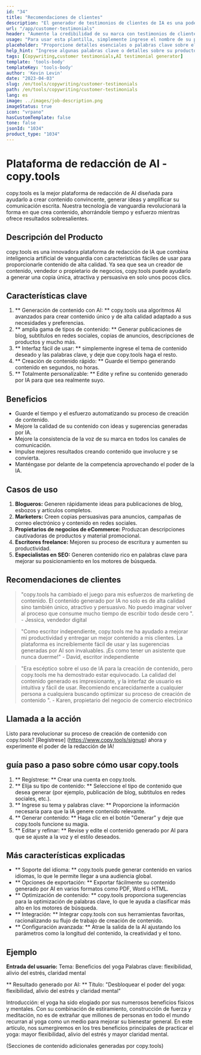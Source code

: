 ```yaml
---
id: "34"
title: "Recomendaciones de clientes"
description: "El generador de testimonios de clientes de IA es una poderosa herramienta impulsada por la IA que ayuda a crear testimonios de clientes realistas y atractivos para sus productos o servicios.  Ahorre tiempo y esfuerzo generando testimonios de sonido auténtico que resalten los beneficios y el valor de sus ofertas."
url: "/app/customer-testimonials"
header: "Aumente la credibilidad de su marca con testimonios de clientes generados por IA."
usage: "Para usar esta plantilla, simplemente ingrese el nombre de su producto o servicio, palabras clave o características clave, junto con cualquier nombre o ubicación de clientes que desee incluir.  Esta herramienta generará un testimonio de clientes convincente y atractivo en función de su aporte."
placeholder: "Proporcione detalles esenciales o palabras clave sobre el producto o servicio, p.  Nombre del producto como 'Mat de yoga', características clave como 'no deslizamiento', 'ecológico' o nombres y ubicaciones de clientes (opcional)."
help_hint: "Ingrese algunas palabras clave o detalles sobre su producto o servicio, y crearemos un testimonio de clientes convincente en función de su entrada.  Opcionalmente, también puede proporcionar nombres y ubicaciones de clientes."
tags: [Copywriting,customer testimonials,AI testimonial generator]
template: 'tools-body'
templateKey: 'tools-body'
author: 'Kevin Levin'
date: "2023-04-03"
slug: /en/tools/copywriting/customer-testimonials
path: /en/tools/copywriting/customer-testimonials
lang: es
image: ../images/job-description.png
imageStatus: true
icon: "vrpano"
hasCustomTemplate: false
tone: false
jsonId: "1034"
product_type: "1034"
---
```

# Plataforma de redacción de AI - copy.tools

copy.tools es la mejor plataforma de redacción de AI diseñada para ayudarlo a crear contenido convincente, generar ideas y amplificar su comunicación escrita.  Nuestra tecnología de vanguardia revolucionará la forma en que crea contenido, ahorrándole tiempo y esfuerzo mientras ofrece resultados sobresalientes.

## Descripción del Producto

copy.tools es una innovadora plataforma de redacción de IA que combina inteligencia artificial de vanguardia con características fáciles de usar para proporcionarle contenido de alta calidad.  Ya sea que sea un creador de contenido, vendedor o propietario de negocios, copy.tools puede ayudarlo a generar una copia única, atractiva y persuasiva en solo unos pocos clics.

## Características clave

1. ** Generación de contenido con AI: ** copy.tools usa algoritmos AI avanzados para crear contenido único y de alta calidad adaptado a sus necesidades y preferencias.
 2. ** amplia gama de tipos de contenido: ** Generar publicaciones de blog, subtítulos en redes sociales, copias de anuncios, descripciones de productos y mucho más.
 3. ** Interfaz fácil de usar: ** simplemente ingrese el tema de contenido deseado y las palabras clave, y deje que copy.tools haga el resto.
 4. ** Creación de contenido rápido: ** Guarde el tiempo generando contenido en segundos, no horas.
 5. ** Totalmente personalizable: ** Edite y refine su contenido generado por IA para que sea realmente suyo.

## Beneficios

- Guarde el tiempo y el esfuerzo automatizando su proceso de creación de contenido.
 - Mejore la calidad de su contenido con ideas y sugerencias generadas por IA.
 - Mejore la consistencia de la voz de su marca en todos los canales de comunicación.
 - Impulse mejores resultados creando contenido que involucre y se convierta.
 - Manténgase por delante de la competencia aprovechando el poder de la IA.

## Casos de uso

1. **Blogueros:** Generen rápidamente ideas para publicaciones de blog, esbozos y artículos completos.
2. **Marketers:** Creen copias persuasivas para anuncios, campañas de correo electrónico y contenido en redes sociales.
3. **Propietarios de negocios de eCommerce:** Produzcan descripciones cautivadoras de productos y material promocional.
4. **Escritores freelance:** Mejoren su proceso de escritura y aumenten su productividad.
5. **Especialistas en SEO:** Generen contenido rico en palabras clave para mejorar su posicionamiento en los motores de búsqueda.

## Recomendaciones de clientes

> "copy.tools ha cambiado el juego para mis esfuerzos de marketing de contenido. El contenido generado por IA no solo es de alta calidad sino también único, atractivo y persuasivo. No puedo imaginar volver al proceso que consume mucho tiempo  de escribir todo desde cero ".  - Jessica, vendedor digital

> "Como escritor independiente, copy.tools me ha ayudado a mejorar mi productividad y entregar un mejor contenido a mis clientes. La plataforma es increíblemente fácil de usar y las sugerencias generadas por AI son invaluables. ¡Es como tener un asistente que nunca duerme!"  - David, escritor independiente

> "Era escéptico sobre el uso de IA para la creación de contenido, pero copy.tools me ha demostrado estar equivocado. La calidad del contenido generado es impresionante, y la interfaz de usuario es intuitiva y fácil de usar. Recomiendo encarecidamente a cualquier persona a cualquiera  buscando optimizar su proceso de creación de contenido ".  - Karen, propietario del negocio de comercio electrónico

## Llamada a la acción

Listo para revolucionar su proceso de creación de contenido con copy.tools?  [Regístrese] (https://www.copy.tools/signup) ahora y experimente el poder de la redacción de IA!

## guía paso a paso sobre cómo usar copy.tools

1. ** Regístrese: ** Crear una cuenta en copy.tools.
 2. ** Elija su tipo de contenido: ** Seleccione el tipo de contenido que desea generar (por ejemplo, publicación de blog, subtítulos en redes sociales, etc.).
 3. ** Ingrese su tema y palabras clave: ** Proporcione la información necesaria para que la IA genere contenido relevante.
 4. ** Generar contenido: ** Haga clic en el botón "Generar" y deje que copy.tools funcione su magia.
 5. ** Editar y refinar: ** Revise y edite el contenido generado por AI para que se ajuste a la voz y el estilo deseados.

## Más características explicadas

- ** Soporte del idioma: ** copy.tools puede generar contenido en varios idiomas, lo que le permite llegar a una audiencia global.
 - ** Opciones de exportación: ** Exportar fácilmente su contenido generado por AI en varios formatos como PDF, Word o HTML.
 - ** Optimización de contenido: ** copy.tools proporciona sugerencias para la optimización de palabras clave, lo que le ayuda a clasificar más alto en los motores de búsqueda.
 - ** Integración: ** Integrar copy.tools con sus herramientas favoritas, racionalizando su flujo de trabajo de creación de contenido.
 - ** Configuración avanzada: ** Atrae la salida de la AI ajustando los parámetros como la longitud del contenido, la creatividad y el tono.

## Ejemplo

**Entrada del usuario:**
 Tema: Beneficios del yoga
 Palabras clave: flexibilidad, alivio del estrés, claridad mental

** Resultado generado por AI: **
 Título: "Desbloquear el poder del yoga: flexibilidad, alivio del estrés y claridad mental"

Introducción: el yoga ha sido elogiado por sus numerosos beneficios físicos y mentales.  Con su combinación de estiramiento, construcción de fuerza y ​​meditación, no es de extrañar que millones de personas en todo el mundo recurran al yoga como un medio para mejorar su bienestar general.  En este artículo, nos sumergiremos en los tres beneficios principales de practicar el yoga: mayor flexibilidad, alivio del estrés y mayor claridad mental.

(Secciones de contenido adicionales generadas por copy.tools)
